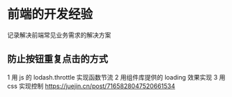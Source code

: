 # 前端的开发经验

记录解决前端常见业务需求的解决方案

## 防止按钮重复点击的方式

1 用 js 的 lodash.throttle 实现函数节流
2 用组件库提供的 loading 效果实现
3 用 css 实现控制 https://juejin.cn/post/7165828047520661534

